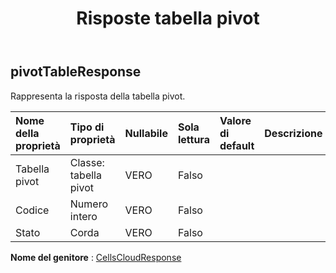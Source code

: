 ﻿---
title: Risposte tabella pivot
second_title: Aspose.Cells Cloud Documen
type: docs
url: /it/specification/model/pivottableresponse/
description: "Aspose.Cells Specifica del modello cloud: risposta tabella pivot. Gestisci facilmente Excel e altri fogli di calcolo con funzionalità come apertura, generazione, modifica, divisione, unione, confronto e conversione"
kwords: Excel, Office, Foglio di calcolo, Cloud REST API, Risposta tabella pivot
weight: 50
---
## **pivotTableResponse**

 Rappresenta la risposta della tabella pivot.

| Nome della proprietà| Tipo di proprietà| Nullabile| Sola lettura| Valore di default| Descrizione|
|:- |:- |:- |:- |:- |:- |
| Tabella pivot| Classe: tabella pivot| VERO| Falso|||
| Codice| Numero intero| VERO| Falso|||
| Stato| Corda| VERO| Falso|||

**Nome del genitore** : [CellsCloudResponse](/specification/model/cellscloudresponse)

